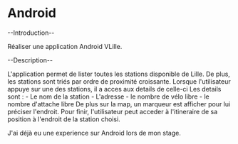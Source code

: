 Android
=======
--Introduction--

Réaliser une application Android VLille.

--Description--

L'application permet de lister toutes les stations disponible de Lille.
De plus, les stations sont triés par ordre de proximité croissante.
Lorsque l'utilisateur appuye sur une des stations, il a acces aux details de celle-ci
Les details sont :
	- Le nom de la station
	- L'adresse
	- le nombre de vélo libre
	- le nombre d'attache libre
De plus sur la map, un marqueur est afficher pour lui préciser l'endroit.
Pour finir, l'utilisateur peut acceder à l'itineraire de sa position à l'endroit de la station choisi.


J'ai déjà eu une experience sur Android lors de mon stage.

